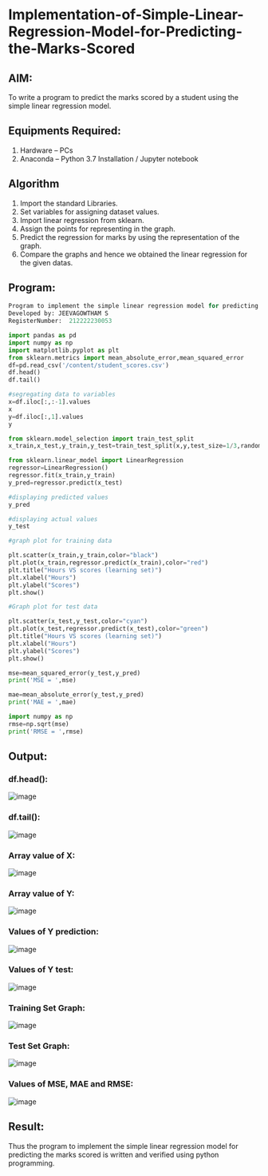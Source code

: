 # Implementation-of-Simple-Linear-Regression-Model-for-Predicting-the-Marks-Scored

## AIM:
To write a program to predict the marks scored by a student using the simple linear regression model.

## Equipments Required:
1. Hardware – PCs
2. Anaconda – Python 3.7 Installation / Jupyter notebook

## Algorithm
1. Import the standard Libraries.
2. Set variables for assigning dataset values.
3. Import linear regression from sklearn.
4. Assign the points for representing in the graph.
5. Predict the regression for marks by using the representation of the graph.
6. Compare the graphs and hence we obtained the linear regression for the given datas.
## Program:
``` py
Program to implement the simple linear regression model for predicting the marks scored.
Developed by: JEEVAGOWTHAM S
RegisterNumber:  212222230053

import pandas as pd
import numpy as np
import matplotlib.pyplot as plt
from sklearn.metrics import mean_absolute_error,mean_squared_error
df=pd.read_csv('/content/student_scores.csv')
df.head()
df.tail()

#segregating data to variables
x=df.iloc[:,:-1].values
x
y=df.iloc[:,1].values
y

from sklearn.model_selection import train_test_split
x_train,x_test,y_train,y_test=train_test_split(x,y,test_size=1/3,random_state=0)

from sklearn.linear_model import LinearRegression
regressor=LinearRegression()
regressor.fit(x_train,y_train)
y_pred=regressor.predict(x_test)

#displaying predicted values
y_pred

#displaying actual values
y_test

#graph plot for training data

plt.scatter(x_train,y_train,color="black") 
plt.plot(x_train,regressor.predict(x_train),color="red") 
plt.title("Hours VS scores (learning set)") 
plt.xlabel("Hours") 
plt.ylabel("Scores") 
plt.show()

#Graph plot for test data

plt.scatter(x_test,y_test,color="cyan")
plt.plot(x_test,regressor.predict(x_test),color="green")
plt.title("Hours VS scores (learning set)")
plt.xlabel("Hours")
plt.ylabel("Scores")
plt.show()

mse=mean_squared_error(y_test,y_pred)
print('MSE = ',mse)

mae=mean_absolute_error(y_test,y_pred)
print('MAE = ',mae)

import numpy as np
rmse=np.sqrt(mse)
print('RMSE = ',rmse)
```

## Output:
### df.head():
![image](https://github.com/JeevaGowtham-S/Implementation-of-Simple-Linear-Regression-Model-for-Predicting-the-Marks-Scored/assets/118042624/ad734e9a-22c7-4cd2-bebe-71c48b23ab6a)

### df.tail():
![image](https://github.com/JeevaGowtham-S/Implementation-of-Simple-Linear-Regression-Model-for-Predicting-the-Marks-Scored/assets/118042624/b71b9c91-0634-4f26-9949-404f54156f8a)


### Array value of X:
![image](https://github.com/JeevaGowtham-S/Implementation-of-Simple-Linear-Regression-Model-for-Predicting-the-Marks-Scored/assets/118042624/0993d160-b0b3-4f43-b4ad-a7348a04a489)


### Array value of Y:
![image](https://github.com/JeevaGowtham-S/Implementation-of-Simple-Linear-Regression-Model-for-Predicting-the-Marks-Scored/assets/118042624/93811d4e-4cca-4c63-ab77-594d8eaa45c2)



### Values of Y prediction:
![image](https://github.com/JeevaGowtham-S/Implementation-of-Simple-Linear-Regression-Model-for-Predicting-the-Marks-Scored/assets/118042624/fa6f8067-88ea-48da-8307-cde4077edcfd)



### Values of Y test:
![image](https://github.com/JeevaGowtham-S/Implementation-of-Simple-Linear-Regression-Model-for-Predicting-the-Marks-Scored/assets/118042624/b472729a-8171-4a26-99bf-3e3e3e007d97)



### Training Set Graph:
![image](https://github.com/JeevaGowtham-S/Implementation-of-Simple-Linear-Regression-Model-for-Predicting-the-Marks-Scored/assets/118042624/8f2e90b5-36ae-44c6-85a0-0afcab4c42c6)



### Test Set Graph:
![image](https://github.com/JeevaGowtham-S/Implementation-of-Simple-Linear-Regression-Model-for-Predicting-the-Marks-Scored/assets/118042624/79a2bdaf-7b83-4990-bed6-6a641b425456)



### Values of MSE, MAE and RMSE:
![image](https://github.com/JeevaGowtham-S/Implementation-of-Simple-Linear-Regression-Model-for-Predicting-the-Marks-Scored/assets/118042624/f9d8122f-8cfc-43fc-a6ab-025242845515)



## Result:
Thus the program to implement the simple linear regression model for predicting the marks scored is written and verified using python programming.
